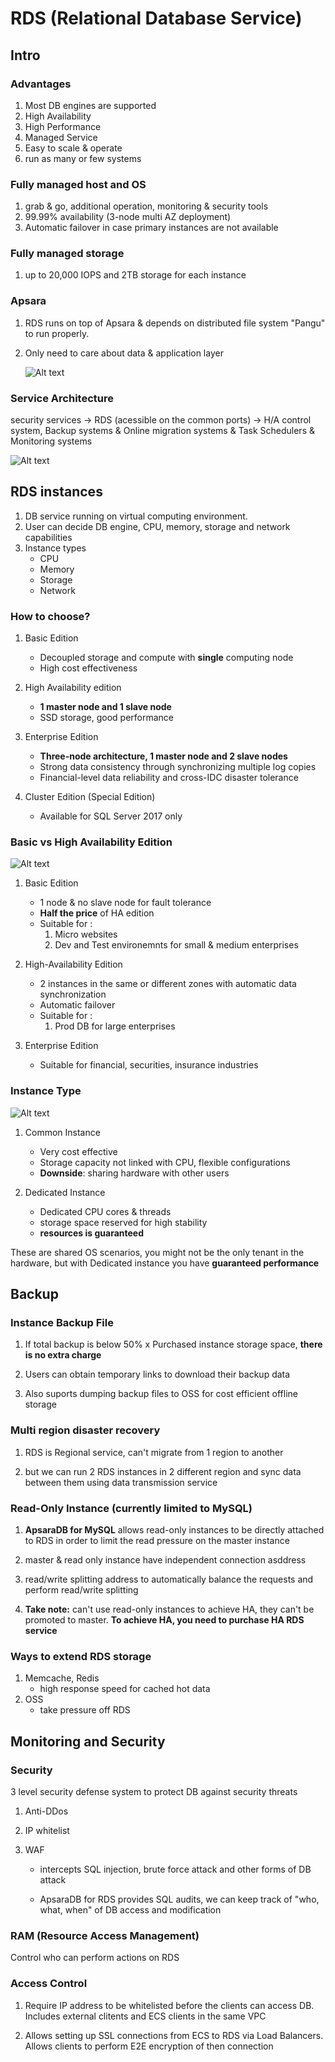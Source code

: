 # RDS (Relational Database Service)

## Intro

### Advantages

1. Most DB engines are supported
2. High Availability
3. High Performance
4. Managed Service
5. Easy to scale & operate
6. run as many or few systems

### Fully managed host and OS

1. grab & go, additional operation, monitoring & security tools
2. 99.99% availability (3-node multi AZ deployment)
3. Automatic failover in case primary instances are not available

### Fully managed storage

1. up to 20,000 IOPS and 2TB storage for each instance

### Apsara

1. RDS runs on top of Apsara & depends on distributed file system "Pangu" to run properly.

2. Only need to care about data & application layer

   ![Alt text](images/rds/image.png)

### Service Architecture

security services -> RDS (acessible on the common ports) -> H/A control system, Backup systems & Online migration systems & Task Schedulers & Monitoring systems

![Alt text](images/rds/image-1.png)

## RDS instances

1. DB service running on virtual computing environment.
2. User can decide DB engine, CPU, memory, storage and network capabilities
3. Instance types
   - CPU
   - Memory
   - Storage
   - Network

### How to choose?

1. Basic Edition

   - Decoupled storage and compute with **single** computing node
   - High cost effectiveness

2. High Availability edition

   - **1 master node and 1 slave node**
   - SSD storage, good performance

3. Enterprise Edition

   - **Three-node architecture, 1 master node and 2 slave nodes**
   - Strong data consistency through synchronizing multiple log copies
   - Financial-level data reliability and cross-IDC disaster tolerance

4. Cluster Edition (Special Edition)
   - Available for SQL Server 2017 only

### Basic vs High Availability Edition

![Alt text](images/rds/image-2.png)

1. Basic Edition

   - 1 node & no slave node for fault tolerance
   - **Half the price** of HA edition
   - Suitable for :
     1. Micro websites
     2. Dev and Test environemnts for small & medium enterprises

2. High-Availability Edition

   - 2 instances in the same or different zones with automatic data synchronization
   - Automatic failover
   - Suitable for :
     1. Prod DB for large enterprises

3. Enterprise Edition

   - Suitable for financial, securities, insurance industries

### Instance Type

![Alt text](images/rds/image-3.png)

1. Common Instance

   - Very cost effective
   - Storage capacity not linked with CPU, flexible configurations
   - **Downside**: sharing hardware with other users

2. Dedicated Instance
   - Dedicated CPU cores & threads
   - storage space reserved for high stability
   - **resources is guaranteed**

These are shared OS scenarios, you might not be the only tenant in the hardware, but with Dedicated instance you have **guaranteed performance**

## Backup

### Instance Backup File

1. If total backup is below 50% x Purchased instance storage space, **there is no extra charge**

2. Users can obtain temporary links to download their backup data

3. Also suports dumping backup files to OSS for cost efficient offline storage

### Multi region disaster recovery

1. RDS is Regional service, can't migrate from 1 region to another

2. but we can run 2 RDS instances in 2 different region and sync data between them using data transmission service

### Read-Only Instance (currently limited to MySQL)

1. **ApsaraDB for MySQL** allows read-only instances to be directly attached to RDS in order to limit the read pressure on the master instance

2. master & read only instance have independent connection asddress

3. read/write splitting address to automatically balance the requests and perform read/write splitting

4. **Take note:** can't use read-only instances to achieve HA, they can't be promoted to master. **To achieve HA, you need to purchase HA RDS service**

### Ways to extend RDS storage

1.  Memcache, Redis
    - high response speed for cached hot data
2.  OSS
    - take pressure off RDS

## Monitoring and Security

### Security

3 level security defense system to protect DB against security threats

1.  Anti-DDos
2.  IP whitelist
3.  WAF

    - intercepts SQL injection, brute force attack and other forms of DB attack

    - ApsaraDB for RDS provides SQL audits, we can keep track of "who, what, when" of DB access and modification

### RAM (Resource Access Management)

Control who can perform actions on RDS

### Access Control

1. Require IP address to be whitelisted before the clients can access DB. Includes external clitents and ECS clients in the same VPC

2. Allows setting up SSL connections from ECS to RDS via Load Balancers. Allows clients to perform E2E encryption of then connection
